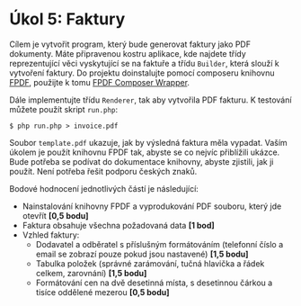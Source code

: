 # Úkol 5: Faktury

Cílem je vytvořit program, který bude generovat faktury jako PDF dokumenty. Máte připravenou kostru aplikace, kde najdete třídy reprezentující věci vyskytující se na faktuře a třídu `Builder`, která slouží k vytvoření faktury. Do projektu doinstalujte pomocí composeru knihovnu [FPDF](http://www.fpdf.org), použijte k tomu [FPDF Composer Wrapper](https://packagist.org/packages/fpdf/fpdf).

Dále implementujte třídu `Renderer`, tak aby vytvořila PDF fakturu. K testování můžete použít skript `run.php`:

```
$ php run.php > invoice.pdf
```

Soubor `template.pdf` ukazuje, jak by výsledná faktura měla vypadat. Vaším úkolem je použít knihovnu FPDF tak, abyste se co nejvíc přiblížili ukázce. Bude potřeba se podívat do dokumentace knihovny, abyste zjistili, jak ji použít. Není potřeba řešit podporu českých znaků.

Bodové hodnocení jednotlivých částí je následující:

- Nainstalování knihovny FPDF a vyprodukování PDF souboru, který jde otevřít **[0,5 bodu]**
- Faktura obsahuje všechna požadovaná data **[1 bod]**
- Vzhled faktury:
	- Dodavatel a odběratel s příslušným formátováním (telefonní číslo a email se zobrazí pouze pokud jsou nastavené) **[1,5 bodu]**
	- Tabulka položek (správné zarámování, tučná hlavička a řádek celkem, zarovnání) **[1,5 bodu]**
	- Formátování cen na dvě desetinná místa, s desetinnou čárkou a tisíce oddělené mezerou **[0,5 bodu]**

